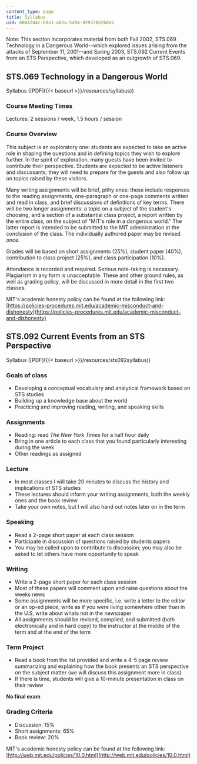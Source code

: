 ```yaml
---
content_type: page
title: Syllabus
uid: 6084244c-b9a1-a83a-5494-92937862b0d2
---
```


Note: This section incorporates material from both Fall 2002, STS.069 Technology in a Dangerous World--which explored issues arising from the attacks of September 11, 2001--and Spring 2003, STS.092 Current Events from an STS Perspective, which developed as an outgrowth of STS.069.

STS.069 Technology in a Dangerous World
---------------------------------------

Syllabus ([PDF]({{< baseurl >}}/resources/syllabus))

### Course Meeting Times

Lectures: 2 sessions / week, 1.5 hours / session

### Course Overview

This subject is an exploratory one: students are expected to take an active role in shaping the questions and in defining topics they wish to explore further. In the spirit of exploration, many guests have been invited to contribute their perspective. Students are expected to be active listeners and discussants; they will need to prepare for the guests and also follow up on topics raised by these visitors.

Many writing assignments will be brief, pithy ones: these include responses to the reading assignments, one-paragraph or one-page comments written and read in class, and brief discussions of definitions of key terms. There will be two longer assignments: a topic on a subject of the student's choosing, and a section of a substantial class project, a report written by the entire class, on the subject of "MIT's role in a dangerous world." The latter report is intended to be submitted to the MIT administration at the conclusion of the class. The individually authored paper may be revised once.

Grades will be based on short assignments (25%), student paper (40%), contribution to class project (25%), and class participation (10%).

Attendance is recorded and required. Serious note-taking is necessary. Plagiarism in any form is unacceptable. These and other ground rules, as well as grading policy, will be discussed in more detail in the first two classes.

MIT's academic honesty policy can be found at the following link: [https://policies-procedures.mit.edu/academic-misconduct-and-dishonesty](https://policies-procedures.mit.edu/academic-misconduct-and-dishonesty)

STS.092 Current Events from an STS Perspective
----------------------------------------------

Syllabus ([PDF]({{< baseurl >}}/resources/sts092syllabus))

### Goals of class

*   Developing a conceptual vocabulary and analytical framework based on STS studies
*   Building up a knowledge base about the world
*   Practicing and improving reading, writing, and speaking skills

### Assignments

*   Reading: read _The New York Times_ for a half hour daily
*   Bring in one article to each class that you found particularly interesting during the week
*   Other readings as assigned

### Lecture

*   In most classes I will take 20 minutes to discuss the history and implications of STS studies
*   These lectures should inform your writing assignments, both the weekly ones and the book review
*   Take your own notes, but I will also hand out notes later on in the term

### Speaking

*   Read a 2-page short paper at each class session
*   Participate in discussion of questions raised by students papers
*   You may be called upon to contribute to discussion; you may also be asked to let others have more opportunity to speak

### Writing

*   Write a 2-page short paper for each class session
*   Most of these papers will comment upon and raise questions about the weeks news
*   Some assignments will be more specific, i.e. write a letter to the editor or an op-ed piece, write as if you were living somewhere other than in the U.S, write about whats not in the newspaper
*   All assignments should be revised, compiled, and submitted (both electronically and in hard copy) to the instructor at the middle of the term and at the end of the term

### Term Project

*   Read a book from the list provided and write a 4-5 page review summarizing and explaining how the book presents an STS perspective on the subject matter (we will discuss this assignment more in class)
*   If there is time, students will give a 10-minute presentation in class on their review

**No final exam**

### Grading Criteria

*   Discussion: 15%
*   Short assignments: 65%
*   Book review: 20%

MIT's academic honesty policy can be found at the following link: [http://web.mit.edu/policies/10.0.html](http://web.mit.edu/policies/10.0.html)